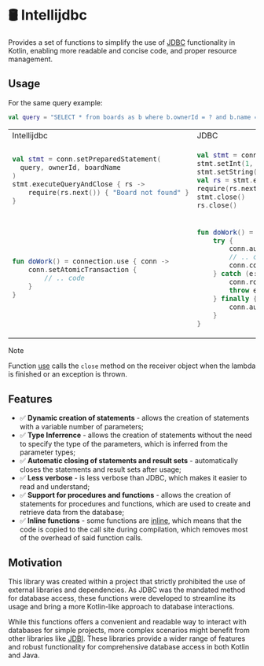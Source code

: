 # 🛢️ Intellijdbc

Provides a set of functions
to simplify the use of [JDBC](https://docs.oracle.com/javase/tutorial/jdbc/basics/index.html) functionality in Kotlin,
enabling more readable and concise code, and proper resource management.

## Usage

For the same query example:

```kotlin
val query = "SELECT * from boards as b where b.ownerId = ? and b.name = ?"
```

<table>
<tr>
<td> Intellijdbc </td> <td> JDBC </td>
</tr>
<tr>
<td>

```kotlin
val stmt = conn.setPreparedStatement(
  query, ownerId, boardName
)
stmt.executeQueryAndClose { rs ->
    require(rs.next()) { "Board not found" }
}
```

</td>
<td>

```kotlin
val stmt = conn.prepareStatement(query)
stmt.setInt(1, ownerId)
stmt.setString(2, boardName)
val rs = stmt.executeQuery()
require(rs.next()) { "Board not found" }
stmt.close()
rs.close()
```

</td>
</tr>
<tr>
<td>

```kotlin
fun doWork() = connection.use { conn ->
    conn.setAtomicTransaction {
        // .. code
    }
}
```

</td>
<td>

```kotlin
fun doWork() = connection.use { conn ->
    try {
        conn.autoCommit = false
        // .. code
        conn.commit()
    } catch (e: Exception) {
        conn.rollback()
        throw e
    } finally {
        conn.autoCommit = true
    }
}
```

</td>
</tr>
</table>

> [!NOTE]
> Function [use](https://kotlinlang.org/api/latest/jvm/stdlib/kotlin.io/use.html) calls the `close` method on the
> receiver object
> when the lambda is finished or an exception is thrown.

## Features

- ✅ **Dynamic creation of statements** - allows the creation of statements with a variable number of parameters;
- ✅ **Type Inferrence** - allows the creation of statements without the need to specify the type of the parameters,
  which is inferred from the parameter types;
- ✅ **Automatic closing of statements and result sets** - automatically closes the statements and result sets after
  usage;
- ✅ **Less verbose** - is less verbose than JDBC, which makes it easier to read and understand;
- ✅ **Support for procedures and functions** - allows the creation of statements for procedures and functions, which are
  used to create and retrieve data from the database;
- ✅ **Inline functions** - some functions are [inline](https://kotlinlang.org/docs/inline-functions.html), which means
  that the code is copied to the call site during compilation, which removes most of the overhead of said function
  calls.

## Motivation

This library was created within a project that strictly prohibited the use of external libraries and dependencies. As
JDBC was the mandated method for database access, these functions were developed to streamline its usage and bring a
more Kotlin-like approach to database interactions.

While this functions offers a convenient and readable way to interact with databases for simple projects, more complex
scenarios might benefit from other libraries like [JDBI](https://jdbi.org/). These libraries provide a wider range of
features and robust functionality for comprehensive database access in both Kotlin and Java.